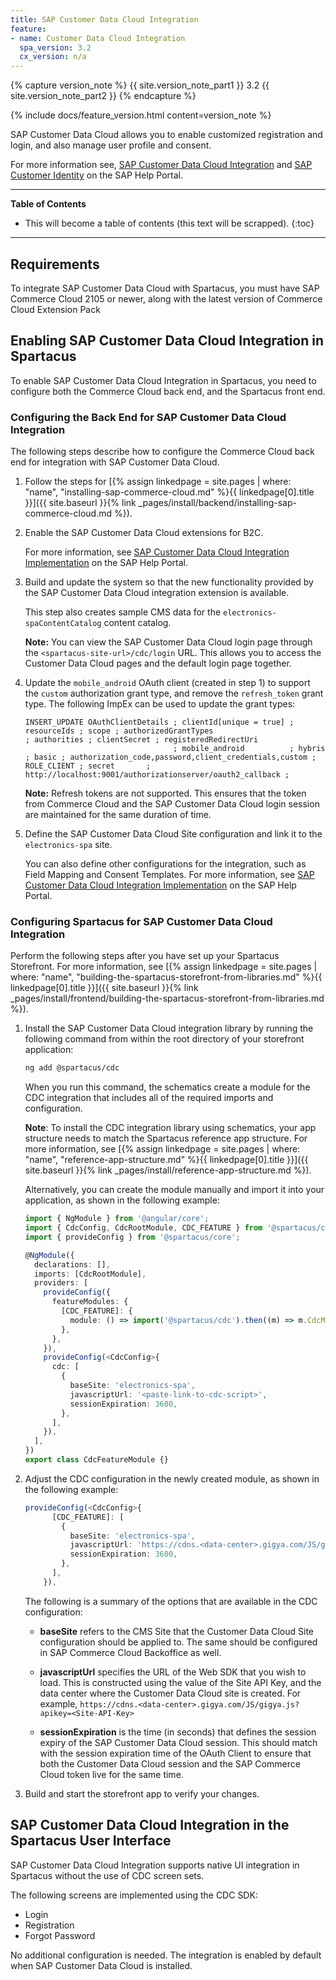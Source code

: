 ```yaml
---
title: SAP Customer Data Cloud Integration
feature:
- name: Customer Data Cloud Integration
  spa_version: 3.2
  cx_version: n/a
---
```


{% capture version_note %}
{{ site.version_note_part1 }} 3.2 {{ site.version_note_part2 }}
{% endcapture %}

{% include docs/feature_version.html content=version_note %}

SAP Customer Data Cloud allows you to enable customized registration and login, and also manage user profile and consent.

For more information see, [SAP Customer Data Cloud Integration](https://help.sap.com/viewer/b6a1e8b75222421a8faf0269e8fbd0dc/latest/en-US) and [SAP Customer Identity](https://developers.gigya.com/) on the SAP Help Portal.

***

**Table of Contents**

- This will become a table of contents (this text will be scrapped).
{:toc}

***

## Requirements

To integrate SAP Customer Data Cloud with Spartacus, you must have SAP Commerce Cloud 2105 or newer, along with the latest version of Commerce Cloud Extension Pack

## Enabling SAP Customer Data Cloud Integration in Spartacus

To enable SAP Customer Data Cloud Integration in Spartacus, you need to configure both the Commerce Cloud back end, and the Spartacus front end.

### Configuring the Back End for SAP Customer Data Cloud Integration

The following steps describe how to configure the Commerce Cloud back end for integration with SAP Customer Data Cloud.

1. Follow the steps for [{% assign linkedpage = site.pages | where: "name", "installing-sap-commerce-cloud.md" %}{{ linkedpage[0].title }}]({{ site.baseurl }}{% link _pages/install/backend/installing-sap-commerce-cloud.md %}).

2. Enable the SAP Customer Data Cloud extensions for B2C.

    For more information, see [SAP Customer Data Cloud Integration Implementation](https://help.sap.com/viewer/b6a1e8b75222421a8faf0269e8fbd0dc/latest/en-US/2f49dd87b27740529dd8ccc3cd45ffa7.html) on the SAP Help Portal.

3. Build and update the system so that the new functionality provided by the SAP Customer Data Cloud integration extension is available.

    This step also creates sample CMS data for the `electronics-spaContentCatalog` content catalog.

    **Note:** You can view the SAP Customer Data Cloud login page through the `<spartacus-site-url>/cdc/login` URL. This allows you to access the Customer Data Cloud pages and the default login page together.

4. Update the `mobile_android` OAuth client (created in step 1) to support the `custom` authorization grant type, and remove the `refresh_token` grant type. The following ImpEx can be used to update the grant types:

   ```plaintext
   INSERT_UPDATE OAuthClientDetails ; clientId[unique = true] ; resourceIds ; scope ; authorizedGrantTypes                                  ; authorities ; clientSecret ; registeredRedirectUri
                                    ; mobile_android          ; hybris      ; basic ; authorization_code,password,client_credentials,custom ; ROLE_CLIENT ; secret       ; http://localhost:9001/authorizationserver/oauth2_callback ;
   ```

   **Note:** Refresh tokens are not supported. This ensures that the token from Commerce Cloud and the SAP Customer Data Cloud login session are maintained for the same duration of time.

5. Define the SAP Customer Data Cloud Site configuration and link it to the `electronics-spa` site.

    You can also define other configurations for the integration, such as Field Mapping and Consent Templates. For more information, see [SAP Customer Data Cloud Integration Implementation](https://help.sap.com/viewer/b6a1e8b75222421a8faf0269e8fbd0dc/latest/en-US/2f49dd87b27740529dd8ccc3cd45ffa7.html) on the SAP Help Portal.

### Configuring Spartacus for SAP Customer Data Cloud Integration

Perform the following steps after you have set up your Spartacus Storefront. For more information, see [{% assign linkedpage = site.pages | where: "name", "building-the-spartacus-storefront-from-libraries.md" %}{{ linkedpage[0].title }}]({{ site.baseurl }}{% link _pages/install/frontend/building-the-spartacus-storefront-from-libraries.md %}).

1. Install the SAP Customer Data Cloud integration library by running the following command from within the root directory of your storefront application:

   ```bash
   ng add @spartacus/cdc
   ```

   When you run this command, the schematics create a module for the CDC integration that includes all of the required imports and configuration.

   **Note**: To install the CDC integration library using schematics, your app structure needs to match the Spartacus reference app structure. For more information, see [{% assign linkedpage = site.pages | where: "name", "reference-app-structure.md" %}{{ linkedpage[0].title }}]({{ site.baseurl }}{% link _pages/install/reference-app-structure.md %}).

   Alternatively, you can create the module manually and import it into your application, as shown in the following example:

   ```ts
   import { NgModule } from '@angular/core';
   import { CdcConfig, CdcRootModule, CDC_FEATURE } from '@spartacus/cdc/root';
   import { provideConfig } from '@spartacus/core';

   @NgModule({
     declarations: [],
     imports: [CdcRootModule],
     providers: [
       provideConfig({
         featureModules: {
           [CDC_FEATURE]: {
             module: () => import('@spartacus/cdc').then((m) => m.CdcModule),
           },
         },
       }),
       provideConfig(<CdcConfig>{
         cdc: [
           {
             baseSite: 'electronics-spa',
             javascriptUrl: '<paste-link-to-cdc-script>',
             sessionExpiration: 3600,
           },
         ],
       }),
     ],
   })
   export class CdcFeatureModule {}
   ```

2. Adjust the CDC configuration in the newly created module, as shown in the following example:

   ```ts
   provideConfig(<CdcConfig>{
         [CDC_FEATURE]: [
           {
             baseSite: 'electronics-spa',
             javascriptUrl: 'https://cdns.<data-center>.gigya.com/JS/gigya.js?apikey=<Site-API-Key>',
             sessionExpiration: 3600,
           },
         ],
       }),
   ```

   The following is a summary of the options that are available in the CDC configuration:

   - **baseSite** refers to the CMS Site that the Customer Data Cloud Site configuration should be applied to. The same should be configured in SAP Commerce Cloud Backoffice as well.

   - **javascriptUrl** specifies the URL of the Web SDK that you wish to load. This is constructed using the value of the Site API Key, and the data center where the Customer Data Cloud site is created. For example, `https://cdns.<data-center>.gigya.com/JS/gigya.js?apikey=<Site-API-Key>`

   - **sessionExpiration** is the time (in seconds) that defines the session expiry of the SAP Customer Data Cloud session. This should match with the session expiration time of the OAuth Client to ensure that both the Customer Data Cloud session and the SAP Commerce Cloud token live for the same time.

3. Build and start the storefront app to verify your changes.

## SAP Customer Data Cloud Integration in the Spartacus User Interface

SAP Customer Data Cloud Integration supports native UI integration in Spartacus without the use of CDC screen sets.

The following screens are implemented using the CDC SDK:

- Login
- Registration
- Forgot Password

No additional configuration is needed. The integration is enabled by default when SAP Customer Data Cloud is installed.
